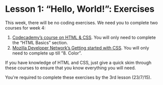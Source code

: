 # Lesson 1: “Hello, World!”: Exercises

This week, there will be no coding exercises. We need you to complete two courses for week 4:

1. [Codecademy’s course on HTML & CSS](http://www.codecademy.com/tracks/web). You will only need to complete the “HTML Basics” section.
2. [Mozilla Developer Network’s Getting started with CSS](https://developer.mozilla.org/en-US/docs/Web/Guide/CSS/Getting_started). You will only need to complete up till “8. Color”.

If you have knowledge of HTML and CSS, just give a quick skim through these courses to ensure that you know everything you will need.

You're required to complete these exercises by the 3rd lesson (23/7/15).

